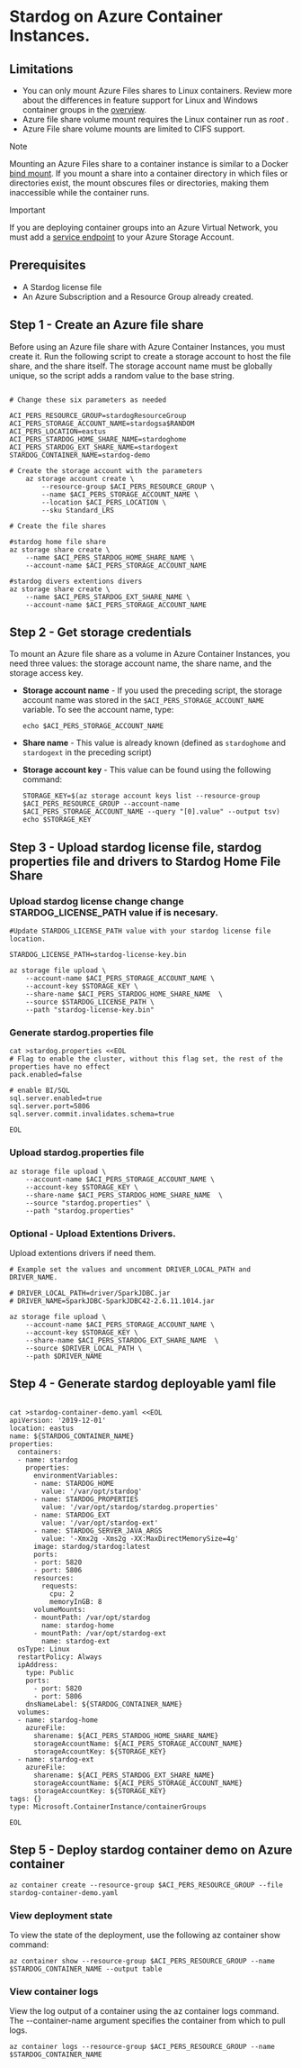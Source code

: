 # Stardog on Azure Container Instances.


## Limitations

* You can only mount Azure Files shares to Linux containers. Review more about the differences in feature support  for Linux and Windows container groups in the [overview](https://docs.microsoft.com/en-us/azure/container-instances/container-instances-overview#linux-and-windows-containers).
* Azure file share volume mount requires the Linux container run as *root* .
* Azure File share volume mounts are limited to CIFS support.

> [!NOTE]
> Mounting an Azure Files share to a container instance is similar to a Docker [bind mount](https://docs.docker.com/storage/bind-mounts/). If you mount a share into a container directory in which files or directories exist, the mount obscures files or directories, making them inaccessible while the container runs.

> [!IMPORTANT]
> If you are deploying container groups into an Azure Virtual Network, you must add a [service endpoint](https://docs.microsoft.com/en-us/azure/virtual-network/virtual-network-service-endpoints-overview) to your Azure Storage Account.



## Prerequisites
* A Stardog license file
* An Azure Subscription and a Resource Group already created.


## Step 1 - Create an Azure file share

Before using an Azure file share with Azure Container Instances, you must create it. Run the following script to create a storage account to host the file share, and the share itself. The storage account name must be globally unique, so the script adds a random value to the base string.

```azurecli-interactive

# Change these six parameters as needed   

ACI_PERS_RESOURCE_GROUP=stardogResourceGroup 
ACI_PERS_STORAGE_ACCOUNT_NAME=stardogsa$RANDOM 
ACI_PERS_LOCATION=eastus
ACI_PERS_STARDOG_HOME_SHARE_NAME=stardoghome
ACI_PERS_STARDOG_EXT_SHARE_NAME=stardogext
STARDOG_CONTAINER_NAME=stardog-demo

# Create the storage account with the parameters
    az storage account create \
        --resource-group $ACI_PERS_RESOURCE_GROUP \
        --name $ACI_PERS_STORAGE_ACCOUNT_NAME \
        --location $ACI_PERS_LOCATION \
        --sku Standard_LRS
        
# Create the file shares

#stardog home file share
az storage share create \
    --name $ACI_PERS_STARDOG_HOME_SHARE_NAME \
    --account-name $ACI_PERS_STORAGE_ACCOUNT_NAME

#stardog divers extentions divers
az storage share create \
    --name $ACI_PERS_STARDOG_EXT_SHARE_NAME \
    --account-name $ACI_PERS_STORAGE_ACCOUNT_NAME

```

## Step 2 - Get storage credentials

To mount an Azure file share as a volume in Azure Container Instances, you need three values: the storage account name, the share name, and the storage access key.

* **Storage account name** - If you used the preceding script, the storage account name was stored in the `$ACI_PERS_STORAGE_ACCOUNT_NAME` variable. To see the account name, type:

  ```console
  echo $ACI_PERS_STORAGE_ACCOUNT_NAME
  ```

* **Share name** - This value is already known (defined as `stardoghome` and `stardogext`  in the preceding script)

* **Storage account key** - This value can be found using the following command:

  ```azurecli-interactive
  STORAGE_KEY=$(az storage account keys list --resource-group $ACI_PERS_RESOURCE_GROUP --account-name $ACI_PERS_STORAGE_ACCOUNT_NAME --query "[0].value" --output tsv)
  echo $STORAGE_KEY
  ```

## Step 3 - Upload stardog license file, stardog properties file and drivers to Stardog Home File Share

### Upload stardog license change change STARDOG_LICENSE_PATH value if is necesary.

```azurecli-interactive
#Update STARDOG_LICENSE_PATH value with your stardog license file location.

STARDOG_LICENSE_PATH=stardog-license-key.bin

az storage file upload \
    --account-name $ACI_PERS_STORAGE_ACCOUNT_NAME \
    --account-key $STORAGE_KEY \
    --share-name $ACI_PERS_STARDOG_HOME_SHARE_NAME  \
    --source $STARDOG_LICENSE_PATH \
    --path "stardog-license-key.bin"

```

### Generate stardog.properties file

```shell-script
cat >stardog.properties <<EOL
# Flag to enable the cluster, without this flag set, the rest of the properties have no effect
pack.enabled=false

# enable BI/SQL
sql.server.enabled=true
sql.server.port=5806
sql.server.commit.invalidates.schema=true

EOL
```
### Upload stardog.properties file

```azurecli-interactive
az storage file upload \
    --account-name $ACI_PERS_STORAGE_ACCOUNT_NAME \
    --account-key $STORAGE_KEY \
    --share-name $ACI_PERS_STARDOG_HOME_SHARE_NAME  \
    --source "stardog.properties" \
    --path "stardog.properties"
```

### Optional - Upload Extentions Drivers.

Upload extentions drivers if need them.

```azurecli-interactive
# Example set the values and uncomment DRIVER_LOCAL_PATH and DRIVER_NAME.

# DRIVER_LOCAL_PATH=driver/SparkJDBC.jar
# DRIVER_NAME=SparkJDBC-SparkJDBC42-2.6.11.1014.jar

az storage file upload \
    --account-name $ACI_PERS_STORAGE_ACCOUNT_NAME \
    --account-key $STORAGE_KEY \
    --share-name $ACI_PERS_STARDOG_EXT_SHARE_NAME  \
    --source $DRIVER_LOCAL_PATH \
    --path $DRIVER_NAME
```


## Step 4 - Generate stardog deployable yaml file
```shell

cat >stardog-container-demo.yaml <<EOL
apiVersion: '2019-12-01'
location: eastus
name: ${STARDOG_CONTAINER_NAME}
properties:
  containers:
  - name: stardog
    properties:
      environmentVariables: 
      - name: STARDOG_HOME
        value: '/var/opt/stardog' 
      - name: STARDOG_PROPERTIES
        value: '/var/opt/stardog/stardog.properties'
      - name: STARDOG_EXT
        value: '/var/opt/stardog-ext'
      - name: STARDOG_SERVER_JAVA_ARGS
        value: '-Xmx2g -Xms2g -XX:MaxDirectMemorySize=4g'
      image: stardog/stardog:latest
      ports:
      - port: 5820
      - port: 5806
      resources:
        requests:
          cpu: 2
          memoryInGB: 8
      volumeMounts:
      - mountPath: /var/opt/stardog
        name: stardog-home
      - mountPath: /var/opt/stardog-ext 
        name: stardog-ext
  osType: Linux
  restartPolicy: Always
  ipAddress:
    type: Public
    ports:
      - port: 5820
      - port: 5806
    dnsNameLabel: ${STARDOG_CONTAINER_NAME}
  volumes:
  - name: stardog-home
    azureFile:
      sharename: ${ACI_PERS_STARDOG_HOME_SHARE_NAME}
      storageAccountName: ${ACI_PERS_STORAGE_ACCOUNT_NAME}
      storageAccountKey: ${STORAGE_KEY}
  - name: stardog-ext
    azureFile:
      sharename: ${ACI_PERS_STARDOG_EXT_SHARE_NAME}
      storageAccountName: ${ACI_PERS_STORAGE_ACCOUNT_NAME}
      storageAccountKey: ${STORAGE_KEY}
tags: {}
type: Microsoft.ContainerInstance/containerGroups

EOL

```

## Step 5 - Deploy stardog container demo on Azure container

``` azurecli-interactive
az container create --resource-group $ACI_PERS_RESOURCE_GROUP --file stardog-container-demo.yaml

```

### View deployment state

To view the state of the deployment, use the following az container show command:

``` azurecli-interactive
az container show --resource-group $ACI_PERS_RESOURCE_GROUP --name $STARDOG_CONTAINER_NAME --output table
```

### View container logs

View the log output of a container using the az container logs command. The --container-name argument specifies the container from which to pull logs. 

``` azurecli-interactive
az container logs --resource-group $ACI_PERS_RESOURCE_GROUP --name $STARDOG_CONTAINER_NAME
```
